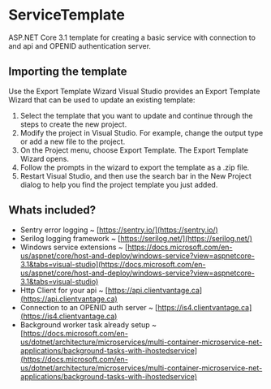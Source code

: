 # ServiceTemplate

ASP.NET Core 3.1 template for creating a basic service with connection to and api and OPENID authentication server.

## Importing the template

Use the Export Template Wizard
Visual Studio provides an Export Template Wizard that can be used to update an existing template:

1. Select the template that you want to update and continue through the steps to create the new project.
2. Modify the project in Visual Studio. For example, change the output type or add a new file to the project.
3. On the Project menu, choose Export Template.
   The Export Template Wizard opens.
4. Follow the prompts in the wizard to export the template as a .zip file.
5. Restart Visual Studio, and then use the search bar in the New Project dialog to help you find the project template you just added.

## Whats included?

* Sentry error logging ~ [https://sentry.io/](https://sentry.io/)
* Serilog logging framework ~ [https://serilog.net/](https://serilog.net/)
* Windows service extensions ~ [https://docs.microsoft.com/en-us/aspnet/core/host-and-deploy/windows-service?view=aspnetcore-3.1&tabs=visual-studio](https://docs.microsoft.com/en-us/aspnet/core/host-and-deploy/windows-service?view=aspnetcore-3.1&tabs=visual-studio)
* Http Client for your api ~ [https://api.clientvantage.ca](https://api.clientvantage.ca)
* Connection to an OPENID auth server ~ [https://is4.clientvantage.ca](https://is4.clientvantage.ca)
* Background worker task already setup ~ [https://docs.microsoft.com/en-us/dotnet/architecture/microservices/multi-container-microservice-net-applications/background-tasks-with-ihostedservice](https://docs.microsoft.com/en-us/dotnet/architecture/microservices/multi-container-microservice-net-applications/background-tasks-with-ihostedservice)
